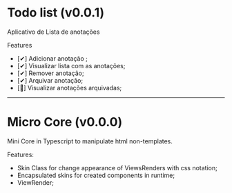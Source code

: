 # Todo list (v0.0.1)

Aplicativo de Lista de anotações

Features
- [✔] Adicionar anotação ;
- [✔] Visualizar lista com as anotações;
- [✔] Remover anotação;
- [✔] Arquivar anotação;
- [🍦] Visualizar anotações arquivadas;

---

# Micro Core (v0.0.0)
Mini Core in Typescript to manipulate html non-templates.

Features: 
- Skin Class for change appearance of ViewsRenders with css notation;
- Encapsulated skins for created components in runtime;
- ViewRender;
